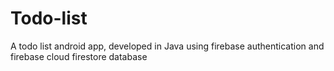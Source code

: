 # Todo-list
A todo list android app, developed in Java using firebase authentication and firebase cloud firestore
database
